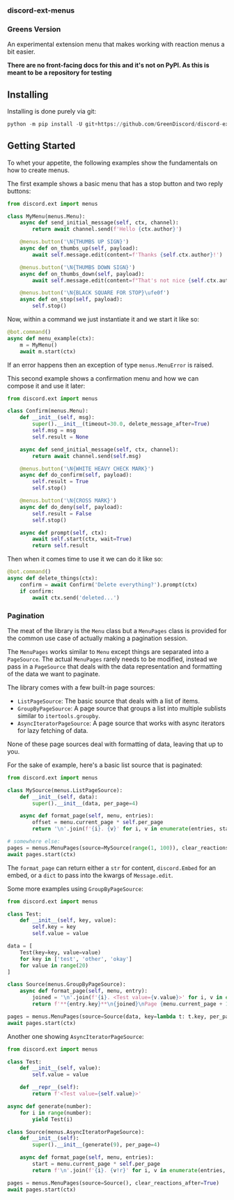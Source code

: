 ### discord-ext-menus
### Greens Version


An experimental extension menu that makes working with reaction menus a bit easier.

**There are no front-facing docs for this and it's not on PyPI. As this is meant to be a repository for testing**

## Installing

Installing is done purely via git:

```py
python -m pip install -U git+https://github.com/GreenDiscord/discord-ext-menus
```

## Getting Started

To whet your appetite, the following examples show the fundamentals on how to create menus.

The first example shows a basic menu that has a stop button and two reply buttons:

```py
from discord.ext import menus

class MyMenu(menus.Menu):
    async def send_initial_message(self, ctx, channel):
        return await channel.send(f'Hello {ctx.author}')

    @menus.button('\N{THUMBS UP SIGN}')
    async def on_thumbs_up(self, payload):
        await self.message.edit(content=f'Thanks {self.ctx.author}!')

    @menus.button('\N{THUMBS DOWN SIGN}')
    async def on_thumbs_down(self, payload):
        await self.message.edit(content=f"That's not nice {self.ctx.author}...")

    @menus.button('\N{BLACK SQUARE FOR STOP}\ufe0f')
    async def on_stop(self, payload):
        self.stop()
```

Now, within a command we just instantiate it and we start it like so:

```py
@bot.command()
async def menu_example(ctx):
    m = MyMenu()
    await m.start(ctx)
```

If an error happens then an exception of type `menus.MenuError` is raised.

This second example shows a confirmation menu and how we can compose it and use it later:

```py
from discord.ext import menus

class Confirm(menus.Menu):
    def __init__(self, msg):
        super().__init__(timeout=30.0, delete_message_after=True)
        self.msg = msg
        self.result = None

    async def send_initial_message(self, ctx, channel):
        return await channel.send(self.msg)

    @menus.button('\N{WHITE HEAVY CHECK MARK}')
    async def do_confirm(self, payload):
        self.result = True
        self.stop()

    @menus.button('\N{CROSS MARK}')
    async def do_deny(self, payload):
        self.result = False
        self.stop()

    async def prompt(self, ctx):
        await self.start(ctx, wait=True)
        return self.result
```

Then when it comes time to use it we can do it like so:

```py
@bot.command()
async def delete_things(ctx):
    confirm = await Confirm('Delete everything?').prompt(ctx)
    if confirm:
        await ctx.send('deleted...')
```

### Pagination

The meat of the library is the `Menu` class but a `MenuPages` class is provided for the common use case of actually making a pagination session.

The `MenuPages` works similar to `Menu` except things are separated into a `PageSource`. The actual `MenuPages` rarely needs to be modified, instead we pass in a `PageSource` that deals with the data representation and formatting of the data we want to paginate.

The library comes with a few built-in page sources:

- `ListPageSource`: The basic source that deals with a list of items.
- `GroupByPageSource`: A page source that groups a list into multiple sublists similar to `itertools.groupby`.
- `AsyncIteratorPageSource`: A page source that works with async iterators for lazy fetching of data.

None of these page sources deal with formatting of data, leaving that up to you.

For the sake of example, here's a basic list source that is paginated:

```py
from discord.ext import menus

class MySource(menus.ListPageSource):
    def __init__(self, data):
        super().__init__(data, per_page=4)

    async def format_page(self, menu, entries):
        offset = menu.current_page * self.per_page
        return '\n'.join(f'{i}. {v}' for i, v in enumerate(entries, start=offset))

# somewhere else:
pages = menus.MenuPages(source=MySource(range(1, 100)), clear_reactions_after=True)
await pages.start(ctx)
```

The `format_page` can return either a `str` for content, `discord.Embed` for an embed, or a `dict` to pass into the kwargs of `Message.edit`.

Some more examples using `GroupByPageSource`:

```py
from discord.ext import menus

class Test:
    def __init__(self, key, value):
        self.key = key
        self.value = value

data = [
    Test(key=key, value=value)
    for key in ['test', 'other', 'okay']
    for value in range(20)
]

class Source(menus.GroupByPageSource):
    async def format_page(self, menu, entry):
        joined = '\n'.join(f'{i}. <Test value={v.value}>' for i, v in enumerate(entry.items, start=1))
        return f'**{entry.key}**\n{joined}\nPage {menu.current_page + 1}/{self.get_max_pages()}'

pages = menus.MenuPages(source=Source(data, key=lambda t: t.key, per_page=12), clear_reactions_after=True)
await pages.start(ctx)
```

Another one showing `AsyncIteratorPageSource`:

```py
from discord.ext import menus

class Test:
    def __init__(self, value):
        self.value = value

    def __repr__(self):
        return f'<Test value={self.value}>'

async def generate(number):
    for i in range(number):
        yield Test(i)

class Source(menus.AsyncIteratorPageSource):
    def __init__(self):
        super().__init__(generate(9), per_page=4)

    async def format_page(self, menu, entries):
        start = menu.current_page * self.per_page
        return f'\n'.join(f'{i}. {v!r}' for i, v in enumerate(entries, start=start))

pages = menus.MenuPages(source=Source(), clear_reactions_after=True)
await pages.start(ctx)
```
